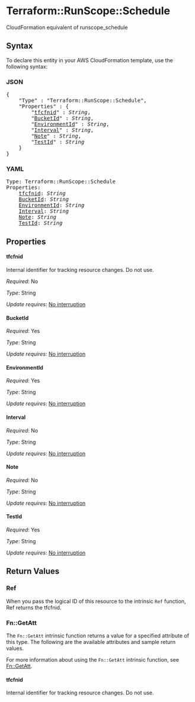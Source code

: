 # Terraform::RunScope::Schedule

CloudFormation equivalent of runscope_schedule

## Syntax

To declare this entity in your AWS CloudFormation template, use the following syntax:

### JSON

<pre>
{
    "Type" : "Terraform::RunScope::Schedule",
    "Properties" : {
        "<a href="#tfcfnid" title="tfcfnid">tfcfnid</a>" : <i>String</i>,
        "<a href="#bucketid" title="BucketId">BucketId</a>" : <i>String</i>,
        "<a href="#environmentid" title="EnvironmentId">EnvironmentId</a>" : <i>String</i>,
        "<a href="#interval" title="Interval">Interval</a>" : <i>String</i>,
        "<a href="#note" title="Note">Note</a>" : <i>String</i>,
        "<a href="#testid" title="TestId">TestId</a>" : <i>String</i>
    }
}
</pre>

### YAML

<pre>
Type: Terraform::RunScope::Schedule
Properties:
    <a href="#tfcfnid" title="tfcfnid">tfcfnid</a>: <i>String</i>
    <a href="#bucketid" title="BucketId">BucketId</a>: <i>String</i>
    <a href="#environmentid" title="EnvironmentId">EnvironmentId</a>: <i>String</i>
    <a href="#interval" title="Interval">Interval</a>: <i>String</i>
    <a href="#note" title="Note">Note</a>: <i>String</i>
    <a href="#testid" title="TestId">TestId</a>: <i>String</i>
</pre>

## Properties

#### tfcfnid

Internal identifier for tracking resource changes. Do not use.

_Required_: No

_Type_: String

_Update requires_: [No interruption](https://docs.aws.amazon.com/AWSCloudFormation/latest/UserGuide/using-cfn-updating-stacks-update-behaviors.html#update-no-interrupt)

#### BucketId

_Required_: Yes

_Type_: String

_Update requires_: [No interruption](https://docs.aws.amazon.com/AWSCloudFormation/latest/UserGuide/using-cfn-updating-stacks-update-behaviors.html#update-no-interrupt)

#### EnvironmentId

_Required_: Yes

_Type_: String

_Update requires_: [No interruption](https://docs.aws.amazon.com/AWSCloudFormation/latest/UserGuide/using-cfn-updating-stacks-update-behaviors.html#update-no-interrupt)

#### Interval

_Required_: No

_Type_: String

_Update requires_: [No interruption](https://docs.aws.amazon.com/AWSCloudFormation/latest/UserGuide/using-cfn-updating-stacks-update-behaviors.html#update-no-interrupt)

#### Note

_Required_: No

_Type_: String

_Update requires_: [No interruption](https://docs.aws.amazon.com/AWSCloudFormation/latest/UserGuide/using-cfn-updating-stacks-update-behaviors.html#update-no-interrupt)

#### TestId

_Required_: Yes

_Type_: String

_Update requires_: [No interruption](https://docs.aws.amazon.com/AWSCloudFormation/latest/UserGuide/using-cfn-updating-stacks-update-behaviors.html#update-no-interrupt)

## Return Values

### Ref

When you pass the logical ID of this resource to the intrinsic `Ref` function, Ref returns the tfcfnid.

### Fn::GetAtt

The `Fn::GetAtt` intrinsic function returns a value for a specified attribute of this type. The following are the available attributes and sample return values.

For more information about using the `Fn::GetAtt` intrinsic function, see [Fn::GetAtt](https://docs.aws.amazon.com/AWSCloudFormation/latest/UserGuide/intrinsic-function-reference-getatt.html).

#### tfcfnid

Internal identifier for tracking resource changes. Do not use.

